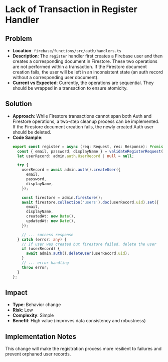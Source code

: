 # Lack of Transaction in Register Handler

## Problem
- **Location**: `firebase/functions/src/auth/handlers.ts`
- **Description**: The `register` handler first creates a Firebase user and then creates a corresponding document in Firestore. These two operations are not performed within a transaction. If the Firestore document creation fails, the user will be left in an inconsistent state (an auth record without a corresponding user document).
- **Current vs Expected**: Currently, the operations are sequential. They should be wrapped in a transaction to ensure atomicity.

## Solution
- **Approach**: While Firestore transactions cannot span both Auth and Firestore operations, a two-step cleanup process can be implemented. If the Firestore document creation fails, the newly created Auth user should be deleted.
- **Code Sample**:
  ```typescript
  export const register = async (req: Request, res: Response): Promise<void> => {
    const { email, password, displayName } = validateRegisterRequest(req.body);
    let userRecord: admin.auth.UserRecord | null = null;

    try {
      userRecord = await admin.auth().createUser({
        email,
        password,
        displayName,
      });

      const firestore = admin.firestore();
      await firestore.collection('users').doc(userRecord.uid).set({
        email,
        displayName,
        createdAt: new Date(),
        updatedAt: new Date(),
      });

      // ... success response
    } catch (error: any) {
      // If user was created but firestore failed, delete the user
      if (userRecord) {
        await admin.auth().deleteUser(userRecord.uid);
      }
      // ... error handling
      throw error;
    }
  };
  ```

## Impact
- **Type**: Behavior change
- **Risk**: Low
- **Complexity**: Simple
- **Benefit**: High value (improves data consistency and robustness)

## Implementation Notes
This change will make the registration process more resilient to failures and prevent orphaned user records.
